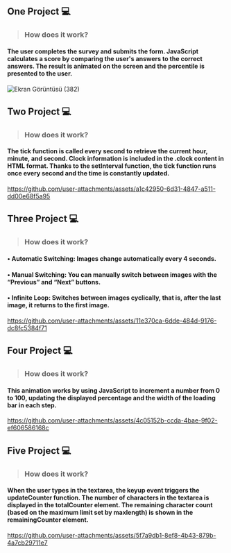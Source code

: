 ## One Project 💻
>### How does it work?
#### The user completes the survey and submits the form. JavaScript calculates a score by comparing the user's answers to the correct answers. The result is animated on the screen and the percentile is presented to the user.
![Ekran Görüntüsü (382)](https://github.com/user-attachments/assets/6f41d2c5-e620-4413-a3c8-33c3366ce75b)

## Two Project 💻
>### How does it work?
#### The tick function is called every second to retrieve the current hour, minute, and second. Clock information is included in the .clock content in HTML format. Thanks to the setInterval function, the tick function runs once every second and the time is constantly updated.
https://github.com/user-attachments/assets/a1c42950-6d31-4847-a511-dd00e68f5a95

## Three Project 💻
>### How does it work?
#### • Automatic Switching: Images change automatically every 4 seconds.
#### • Manual Switching: You can manually switch between images with the “Previous” and “Next” buttons.
#### • Infinite Loop: Switches between images cyclically, that is, after the last image, it returns to the first image.
https://github.com/user-attachments/assets/11e370ca-6dde-484d-9176-dc8fc5384f71

## Four Project 💻
>### How does it work?
#### This animation works by using JavaScript to increment a number from 0 to 100, updating the displayed percentage and the width of the loading bar in each step.
https://github.com/user-attachments/assets/4c05152b-ccda-4bae-9f02-ef606586168c

## Five Project 💻
>### How does it work?
#### When the user types in the textarea, the keyup event triggers the updateCounter function. The number of characters in the textarea is displayed in the totalCounter element. The remaining character count (based on the maximum limit set by maxlength) is shown in the remainingCounter element.
https://github.com/user-attachments/assets/5f7a9db1-8ef8-4b43-879b-4a7cb29711e7






